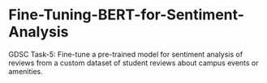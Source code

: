 # Fine-Tuning-BERT-for-Sentiment-Analysis
GDSC Task-5: Fine-tune a pre-trained model for sentiment analysis of reviews from a custom dataset of student reviews about campus events or amenities.
